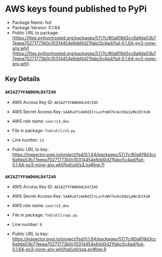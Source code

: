# AWS keys found published to PyPi

* Package Name: fsd
* Package Version: 0.1.64
* Public URL to package: [https://files.pythonhosted.org/packages/57/7c/80a819d3cc6a9da53b77eeea70271773b0c10314454e6dd0d21fabc5c4ad/fsd-0.1.64-py3-none-any.whl](https://files.pythonhosted.org/packages/57/7c/80a819d3cc6a9da53b77eeea70271773b0c10314454e6dd0d21fabc5c4ad/fsd-0.1.64-py3-none-any.whl)

## Key Details

### `AKIAZ7YFAWD6HLD47Z4O`

* AWS Access Key ID: `AKIAZ7YFAWD6HLD47Z4O`
* AWS Secret Access Key: `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` 
* AWS role name: `user/s3_dev`
* File in package: `fsd/util/s3.py`
* Line number: `11`

* Public URL to key: https://inspector.pypi.io/project/fsd/0.1.64/packages/57/7c/80a819d3cc6a9da53b77eeea70271773b0c10314454e6dd0d21fabc5c4ad/fsd-0.1.64-py3-none-any.whl/fsd/util/s3.py#line.11



### `AKIAZ7YFAWD6HLD47Z4O`

* AWS Access Key ID: `AKIAZ7YFAWD6HLD47Z4O`
* AWS Secret Access Key: `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` 
* AWS role name: `user/s3_dev`
* File in package: `fsd/util/sqs.py`
* Line number: `9`

* Public URL to key: https://inspector.pypi.io/project/fsd/0.1.64/packages/57/7c/80a819d3cc6a9da53b77eeea70271773b0c10314454e6dd0d21fabc5c4ad/fsd-0.1.64-py3-none-any.whl/fsd/util/sqs.py#line.9


